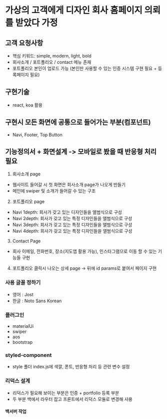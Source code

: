# 가상의 고객에게 디자인 회사 홈페이지 의뢰를 받았다 가정

## 고객 요청사항

- 핵심 키워드: simple, modern, light, bold
- 회사소개 / 포트폴리오 / contact 메뉴 존재
- 포트폴리오 본인이 업로드 가능 (본인만 사용할 수 있는 인증 시스템 구현 필요 +
  등록페이지 필요)

## 구현기술

- react, koa 활용

## 구현시 모든 화면에 공통으로 들어가는 부분(컴포넌트)

- Navi, Footer, Top Button

## 기능정의서 + 화면설계 -> 모바일로 봤을 때 반응형 처리 필요

1. 회사소개 page

- 웹사이트 들어갈 시 첫 화면은 회사소개 page가 나오게 만들기
- 메인에 swiper 및 소개가 들어갈 수 있는 구조

2. 포트폴리오 page

- Navi 1depth: 회사가 갖고 있는 디자인들을 앨범식으로 구성
- Navi 2depth: 회사가 갖고 있는 특정 디자인들을 앨범식으로 구성
- Navi 3depth: 회사가 갖고 있는 특정 디자인들을 앨범식으로 구성
- Navi 4depth: 회사가 갖고 있는 특정 디자인들을 앨범식으로 구성

3. Contact Page

- 회사 이메일, 전화번호, 장소(지도앱 활용 가능), 인스타그램으로 이동 할 수 있는
  기능들 구현

4. 포트폴리오 클릭시 나오는 상세 page -> 뒤에 id params로 붙여서 페이지 구현

### 사용 글꼴 정하기

- 영어 : Jost
- 한글 : Noto Sans Korean

### 플러그인

- materialUi
- swiper
- aos
- bootstrap

### styled-component

- style 폴더 index.js에 색깔, 폰트, 반응형 처리 등 관련 변수 설정

### 리덕스 설계

- 리덕스가 필요해 보이는 부분은 인증 + portfolio 등록 부분
- 두 부분 백에서 라우터 잡고 프론트에서 리덕스 모듈로 변경해 사용

#### 백서버 작업
